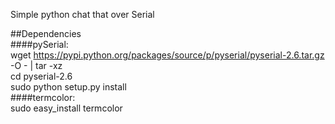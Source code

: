 Simple python chat that over Serial  
  
##Dependencies  
####pySerial:  
    wget https://pypi.python.org/packages/source/p/pyserial/pyserial-2.6.tar.gz -O - | tar -xz  
    cd pyserial-2.6  
    sudo python setup.py install  
####termcolor:  
    sudo easy_install termcolor  
